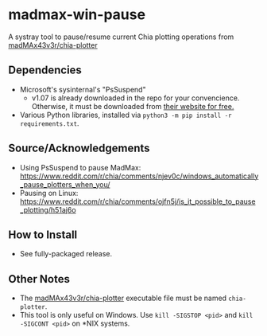 # madmax-win-pause
A systray tool to pause/resume current Chia plotting operations from [madMAx43v3r/chia-plotter](https://github.com/madMAx43v3r/chia-plotter)

## Dependencies
* Microsoft's sysinternal's "PsSuspend"
	* v1.07 is already downloaded in the repo for your convencience. Otherwise, it must be downloaded from [their website for free.](https://docs.microsoft.com/en-us/sysinternals/downloads/pssuspend)
* Various Python libraries, installed via `python3 -m pip install -r requirements.txt`.

## Source/Acknowledgements
* Using PsSuspend to pause MadMax: https://www.reddit.com/r/chia/comments/njev0c/windows_automatically_pause_plotters_when_you/
* Pausing on Linux: https://www.reddit.com/r/chia/comments/ojfn5j/is_it_possible_to_pause_plotting/h51aj6o

## How to Install
* See fully-packaged release. 

## Other Notes
* The [madMAx43v3r/chia-plotter](https://github.com/madMAx43v3r/chia-plotter) executable file must be named `chia-plotter`.
* This tool is only useful on Windows. Use `kill -SIGSTOP <pid>` and `kill -SIGCONT <pid>` on *NIX systems.
